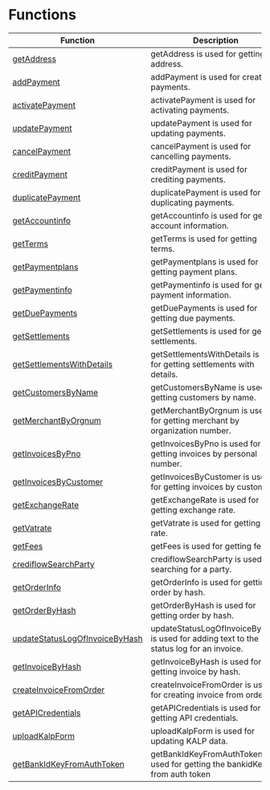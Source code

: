 # Functions

<include from="Snippets-PaymentAPI.md" element-id="snippet-header"></include>

| Function                                                            | Description                                                                              |
|---------------------------------------------------------------------|------------------------------------------------------------------------------------------|
| [getAddress](getAddress.md)                                         | getAddress is used for getting address.                                                  |
| [addPayment](addPayment.md)                                         | addPayment is used for creating payments.                                                |
| [activatePayment](activatePayment.md)                               | activatePayment is used for activating payments.                                         |
| [updatePayment](updatePayment.md)                                   | updatePayment is used for updating payments.                                             |
| [cancelPayment](cancelPayment.md)                                   | cancelPayment is used for cancelling payments.                                           |
| [creditPayment](creditPayment.md)                                   | creditPayment is used for crediting payments.                                            |
| [duplicatePayment](duplicatePayment.md)                             | duplicatePayment is used for duplicating payments.                                       |
| [getAccountinfo](getAccountinfo.md)                                 | getAccountinfo is used for getting account information.                                  |
| [getTerms](getTerms.md)                                             | getTerms is used for getting terms.                                                      |
| [getPaymentplans](getPaymentplans.md)                               | getPaymentplans is used for getting payment plans.                                       |
| [getPaymentinfo](getPaymentinfo.md)                                 | getPaymentinfo is used for getting payment information.                                  |
| [getDuePayments](getDuePayments.md)                                 | getDuePayments is used for getting due payments.                                         |
| [getSettlements](getSettlements.md)                                 | getSettlements is used for getting settlements.                                          |
| [getSettlementsWithDetails](getSettlementsWithDetails.md)           | getSettlementsWithDetails is used for getting settlements with details.                  |
| [getCustomersByName](getCustomersByName.md)                         | getCustomersByName is used for getting customers by name.                                |
| [getMerchantByOrgnum](getMerchantByOrgnum.md)                       | getMerchantByOrgnum is used for getting merchant by organization number.                 |
| [getInvoicesByPno](getInvoicesByPno.md)                             | getInvoicesByPno is used for getting invoices by personal number.                        |
| [getInvoicesByCustomer](getInvoicesByCustomer.md)                   | getInvoicesByCustomer is used for getting invoices by customer.                          |
| [getExchangeRate](getExchangeRate.md)                               | getExchangeRate is used for getting exchange rate.                                       |
| [getVatrate](getVatrate.md)                                         | getVatrate is used for getting VAT rate.                                                 |
| [getFees](getFees.md)                                               | getFees is used for getting fees.                                                        |
| [crediflowSearchParty](crediflowSearchParty.md)                     | crediflowSearchParty is used for searching for a party.                                  |
| [getOrderInfo](getOrderInfo.md)                                     | getOrderInfo is used for getting order by hash.                                          |
| [getOrderByHash](getOrderByHash.md)                                 | getOrderByHash is used for getting order by hash.                                        |
| [updateStatusLogOfInvoiceByHash](updateStatusLogOfInvoiceByHash.md) | updateStatusLogOfInvoiceByHash is used for adding text to the status log for an invoice. |
| [getInvoiceByHash](getInvoiceByHash.md)                             | getInvoiceByHash is used for getting invoice by hash.                                    |
| [createInvoiceFromOrder](createInvoiceFromOrder.md)                 | createInvoiceFromOrder is used for creating invoice from order.                          |
| [getAPICredentials](getAPICredentials.md)                           | getAPICredentials is used for getting API credentials.                                   |
| [uploadKalpForm](uploadKalpForm.md)                                 | uploadKalpForm is used for updating KALP data.                                           |
| [getBankIdKeyFromAuthToken](GetBankIdKeyFromAuthToken.md)           | getBankIdKeyFromAuthToken is used for getting the bankidKey from auth token              |
